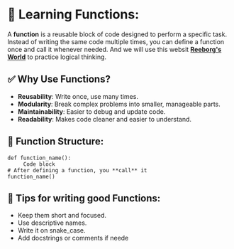 # 🧠 Learning Functions:
A **function** is a reusable block of code designed to perform a specific task. Instead of writing the same code multiple times, you can define a function once and call it whenever needed. And we will use this websit **[Reeborg's World](https://reeborg.ca/index_en.html)** to practice logical thinking.

## ✅ Why Use Functions?
- **Reusability**: Write once, use many times.
- **Modularity**: Break complex problems into smaller, manageable parts.
- **Maintainability**: Easier to debug and update code.
- **Readability**: Makes code cleaner and easier to understand.

## 🔧 Function Structure:
```
def function_name():
     Code block
# After defining a function, you **call** it
function_name()
```

## 🧪 Tips for writing good Functions:
- Keep them short and focused.
- Use descriptive names.
- Write it on snake_case. 
- Add docstrings or comments if neede
